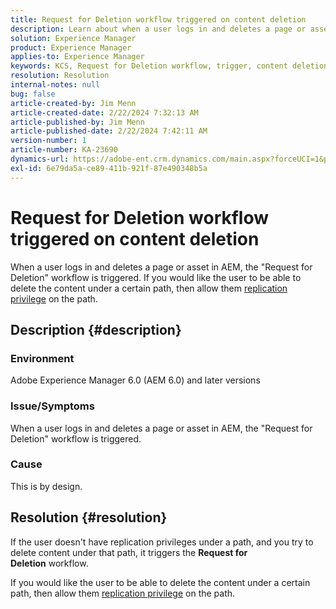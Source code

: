```yaml
---
title: Request for Deletion workflow triggered on content deletion
description: Learn about when a user logs in and deletes a page or asset in AEM, the "Request for Deletion" workflow is triggered.
solution: Experience Manager
product: Experience Manager
applies-to: Experience Manager
keywords: KCS, Request for Deletion workflow, trigger, content deletion, AEM 6.0, Adobe Experience Manager 6.0, FAQ
resolution: Resolution
internal-notes: null
bug: false
article-created-by: Jim Menn
article-created-date: 2/22/2024 7:32:13 AM
article-published-by: Jim Menn
article-published-date: 2/22/2024 7:42:11 AM
version-number: 1
article-number: KA-23690
dynamics-url: https://adobe-ent.crm.dynamics.com/main.aspx?forceUCI=1&pagetype=entityrecord&etn=knowledgearticle&id=6fc7b07a-54d1-ee11-9079-6045bd006268
exl-id: 6e79da5a-ce89-411b-921f-87e490348b5a
---
```

# Request for Deletion workflow triggered on content deletion


When a user logs in and deletes a page or asset in AEM, the "Request for Deletion" workflow is triggered. If you would like the user to be able to delete the content under a certain path, then allow them [replication privilege](https://experienceleague.adobe.com/docs/experience-manager-release-information/aem-release-updates/previous-updates/aem-previous-versions.html) on the path.

## Description {#description}


### Environment

Adobe Experience Manager 6.0 (AEM 6.0) and later versions

### Issue/Symptoms

When a user logs in and deletes a page or asset in AEM, the "Request for Deletion" workflow is triggered.

### Cause

This is by design.


## Resolution {#resolution}


If the user doesn't have replication privileges under a path, and you try to delete content under that path, it triggers the <b>Request for Deletion</b> workflow.

If you would like the user to be able to delete the content under a certain path, then allow them [replication privilege](https://experienceleague.adobe.com/docs/experience-manager-release-information/aem-release-updates/previous-updates/aem-previous-versions.html) on the path.
